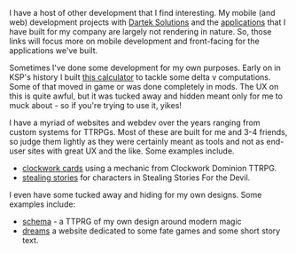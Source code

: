 I have a host of other development that I find interesting. My mobile (and web) development projects with [Dartek Solutions](https://darteksolutions.org/) and the [applications](https://apps.apple.com/tj/developer/dartek-solutions-llc/id1582313944) that I have built for my company are largely not rendering in nature. So, those links will focus more on mobile development and front-facing for the applications we've built. 

Sometimes I've done some development for my own purposes. Early on in KSP's history I built [this calculator](http://cthulhudreams.us/ksp/) to tackle some delta v computations. Some of that moved in game or was done completely in mods. The UX on this is quite awful, but it was tucked away and hidden meant only for me to muck about - so if you're trying to use it, yikes!

I have a myriad of websites and webdev over the years ranging from custom systems for TTRPGs. Most of these are built for me and 3-4 friends, so judge them lightly as they were certainly meant as tools and not as end-user sites with great UX and the like. Some examples include.

- [clockwork cards](https://clockworkcards2.web.app/) using a mechanic from Clockwork Dominion TTRPG.
- [stealing stories](https://stealing-stories.web.app/) for characters in Stealing Stories For the Devil.

I even have some tucked away and hiding for my own designs. Some examples include:
- [schema](https://clockworkcards2.web.app/schema/schema.html) - a TTPRG of my own design around modern magic
- [dreams](http://cthulhudreams.us/) a website dedicated to some fate games and some short story text.

